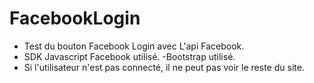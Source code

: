 # FacebookLogin
- Test du bouton Facebook Login avec L'api Facebook.
- SDK Javascript Facebook utilisé.
 -Bootstrap utilisé.
- Si l'utilisateur n'est pas connecté, il ne peut pas voir le reste du site.
